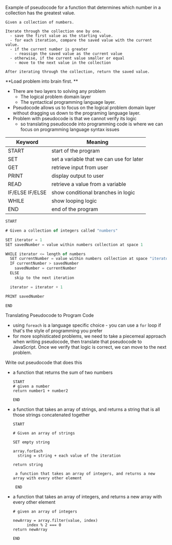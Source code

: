Example of pseudocode for a function that determines which number in a collection has the greatest value. 

```
Given a collection of numbers.

Iterate through the collection one by one.
  - save the first value as the starting value.
  - for each iteration, compare the saved value with the current value.
  - if the current number is greater
    - reassign the saved value as the current value
  - otherwise, if the current value smaller or equal
    - move to the next value in the collection

After iterating through the collection, return the saved value.
```



**Load problem into brain first. **

- There are two layers to solving any problem
  - The logical problem domain layer
  - The syntactical programming language layer. 
- Pseudocode allows us to focus on the logical problem domain layer without dragging us down to the programing language layer. 
- Problem with pseudocode is that we cannot verify its logic 
  - so translating pseudocode into programming code is where we can focus on programming language syntax issues

| Keyword         | Meaning                                  |
| --------------- | ---------------------------------------- |
| START           | start of the program                     |
| SET             | set a variable that we can use for later |
| GET             | retrieve input from user                 |
| PRINT           | display output to user                   |
| READ            | retrieve a value from a variable         |
| IF/ELSE IF/ELSE | show conditional branches in logic       |
| WHILE           | show looping logic                       |
| END             | end of the program                       |



```node.js
START

# Given a collection of integers called "numbers"

SET iterator = 1
SET savedNumber = value within numbers collection at space 1

WHILE iterator <= length of numbers
  SET currentNumber = value within numbers collection at space "iterator"
  IF currentNumber > savedNumber
    savedNumber = currentNumber
  ELSE
    skip to the next iteration

  iterator = iterator + 1

PRINT savedNumber

END
```

Translating Pseudocode to Program Code

- using `foreach` is a language specific choice - you can use a `for` loop if that's the style of programming you prefer
- for more sophisticated problems, we need to take a piecemeal approach when writing pseudocode, then translate that pseudocode to JavaScript. Once we verify that logic is correct, we can move to the next problem. 

Write out pseudocode that does this 

- a function that returns the sum of two numbers

  ```
  START
  # given a number 
  return number1 + number2
  
  END
  ```

  

- a function that takes an array of strings, and returns a string that is all those strings concatenated together

  ```
  START
  
  # Given an array of strings 
  
  SET empty string
  
  array.forEach
  	string = string + each value of the iteration
  	
  return string
  
   a function that takes an array of integers, and returns a new array with every other element
   
   END
  ```

- a function that takes an array of integers, and returns a new array with every other element

  ```
  # given an array of integers
  
  newArray = array.filter(value, index) 
  		index % 2 === 0
  return newArray
  
  END
  	
  ```

  

